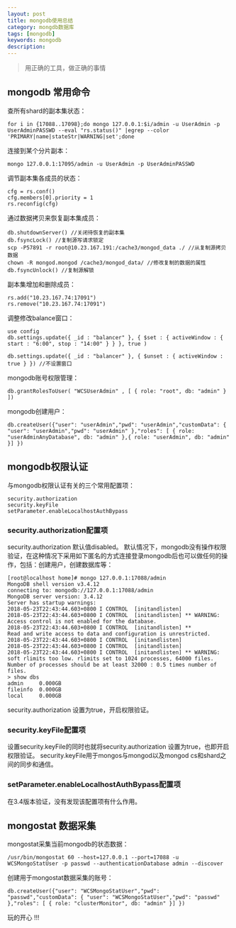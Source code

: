 ```yaml
---
layout: post
title: mongodb使用总结
category: mongdb数据库
tags: [mongodb]
keywords: mongodb
description: 
---
```


> 用正确的工具，做正确的事情

## mongodb 常用命令

查所有shard的副本集状态：
	
	for i in {17088..17098};do mongo 127.0.0.1:$i/admin -u UserAdmin -p UserAdminPASSWD --eval "rs.status()" |egrep --color 'PRIMARY|name|stateStr|WARNING|set';done


连接到某个分片副本：

	mongo 127.0.0.1:17095/admin -u UserAdmin -p UserAdminPASSWD

调节副本集各成员的状态：

	cfg = rs.conf()
	cfg.members[0].priority = 1
	rs.reconfig(cfg)

通过数据拷贝来恢复副本集成员：

	db.shutdownServer() //关闭待恢复的副本集
	db.fsyncLock() //复制源写请求锁定
	scp -P57891 -r root@10.23.167.191:/cache3/mongod_data ./ //从复制源拷贝数据
	chown -R mongod.mongod /cache3/mongod_data/ //修改复制的数据的属性
	db.fsyncUnlock() //复制源解锁

副本集增加和删除成员：
	
	rs.add("10.23.167.74:17091")
	rs.remove("10.23.167.74:17091")

调整修改balance窗口：

	use config
	db.settings.update({ _id : "balancer" }, { $set : { activeWindow : { start : "6:00", stop : "14:00" } } }, true )

	db.settings.update({ _id : "balancer" }, { $unset : { activeWindow : true } }) //不设置窗口

mongodb账号权限管理：

	db.grantRolesToUser( "WCSUserAdmin" , [ { role: "root", db: "admin" } ])

mongodb创建用户：

	db.createUser({"user": "userAdmin","pwd": "userAdmin","customData": { "user": "userAdmin","pwd": "userAdmin" },"roles": [ { role: "userAdminAnyDatabase", db: "admin" },{ role: "userAdmin", db: "admin" }] })


## mongodb权限认证

与mongodb权限认证有关的三个常用配置项：

	security.authorization
	security.keyFile
	setParameter.enableLocalhostAuthBypass

### security.authorization配置项

security.authorization 默认值disabled。 默认情况下，mongodb没有操作权限验证，在这种情况下采用如下匿名的方式连接登录mongodb后也可以做任何的操作，包括：创建用户，创建数据库等：

	[root@localhost home]# mongo 127.0.0.1:17088/admin
	MongoDB shell version v3.4.12
	connecting to: mongodb://127.0.0.1:17088/admin
	MongoDB server version: 3.4.12
	Server has startup warnings: 
	2018-05-23T22:43:44.603+0800 I CONTROL  [initandlisten] 
	2018-05-23T22:43:44.603+0800 I CONTROL  [initandlisten] ** WARNING: Access control is not enabled for the database.
	2018-05-23T22:43:44.603+0800 I CONTROL  [initandlisten] **          Read and write access to data and configuration is unrestricted.
	2018-05-23T22:43:44.603+0800 I CONTROL  [initandlisten] 
	2018-05-23T22:43:44.603+0800 I CONTROL  [initandlisten] 
	2018-05-23T22:43:44.603+0800 I CONTROL  [initandlisten] ** WARNING: soft rlimits too low. rlimits set to 1024 processes, 64000 files. Number of processes should be at least 32000 : 0.5 times number of files.
	> show dbs
	admin     0.000GB
	fileinfo  0.000GB
	local     0.000GB


security.authorization 设置为true，开启权限验证。

### security.keyFile配置项

设置security.keyFile的同时也就将security.authorization 设置为true，也即开启权限验证。 security.keyFile用于mongos与mongod以及mongod cs和shard之间的同步和通信。

### setParameter.enableLocalhostAuthBypass配置项

在3.4版本验证，没有发现该配置项有什么作用。


## mongostat 数据采集

mongostat采集当前mongodb的状态数据：

	/usr/bin/mongostat 60 --host=127.0.0.1 --port=17088 -u WCSMongoStatUser -p passwd --authenticationDatabase admin --discover

创建用于mongostat数据采集的账号：

	db.createUser({"user": "WCSMongoStatUser","pwd": "passwd","customData": { "user": "WCSMongoStatUser","pwd": "passwd" },"roles": [ { role: "clusterMonitor", db: "admin" }] })




玩的开心 !!!
